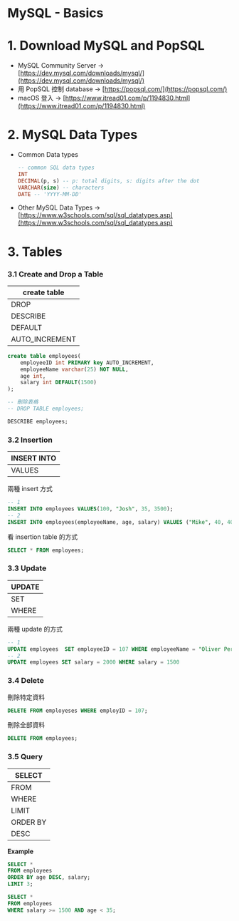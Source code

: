 # MySQL - Basics

# 1. Download MySQL and PopSQL

- MySQL Community Server → [https://dev.mysql.com/downloads/mysql/](https://dev.mysql.com/downloads/mysql/)
- 用 PopSQL 控制 database → [https://popsql.com/](https://popsql.com/)
- macOS 登入 → [https://www.itread01.com/p/1194830.html](https://www.itread01.com/p/1194830.html)

# 2. MySQL Data Types

- Common Data types
  ```sql
  -- common SQL data types
  INT
  DECIMAL(p, s) -- p: total digits, s: digits after the dot
  VARCHAR(size) -- characters
  DATE -- 'YYYY-MM-DD'
  ```
- Other MySQL Data Types → [https://www.w3schools.com/sql/sql_datatypes.asp](https://www.w3schools.com/sql/sql_datatypes.asp)

# 3. Tables

### 3.1 Create and Drop a Table

| create table   |
| -------------- |
| DROP           |
| DESCRIBE       |
| DEFAULT        |
| AUTO_INCREMENT |

```sql
create table employees(
    employeeID int PRIMARY key AUTO_INCREMENT,
    employeeName varchar(25) NOT NULL,
    age int,
    salary int DEFAULT(1500)
);

-- 刪除表格
-- DROP TABLE employees;

DESCRIBE employees;
```

### 3.2 Insertion

| INSERT INTO |
| ----------- |
| VALUES      |

兩種 insert 方式

```sql
-- 1
INSERT INTO employees VALUES(100, "Josh", 35, 3500);
-- 2
INSERT INTO employees(employeeName, age, salary) VALUES ("Mike", 40, 4000);
```

看 insertion table 的方式

```sql
SELECT * FROM employees;
```

### 3.3 Update

| UPDATE |
| ------ |
| SET    |
| WHERE  |

兩種 update 的方式

```sql
-- 1
UPDATE employees  SET employeeID = 107 WHERE employeeName = "Oliver Perez"
-- 2
UPDATE employees SET salary = 2000 WHERE salary = 1500
```

### 3.4 Delete

刪除特定資料

```sql
DELETE FROM employeses WHERE employID = 107;
```

刪除全部資料

```sql
DELETE FROM employees;
```

### 3.5 Query

| SELECT   |
| -------- |
| FROM     |
| WHERE    |
| LIMIT    |
| ORDER BY |
| DESC     |

**Example**

```sql
SELECT *
FROM employees
ORDER BY age DESC, salary;
LIMIT 3;

SELECT *
FROM employees
WHERE salary >= 1500 AND age < 35;
```
